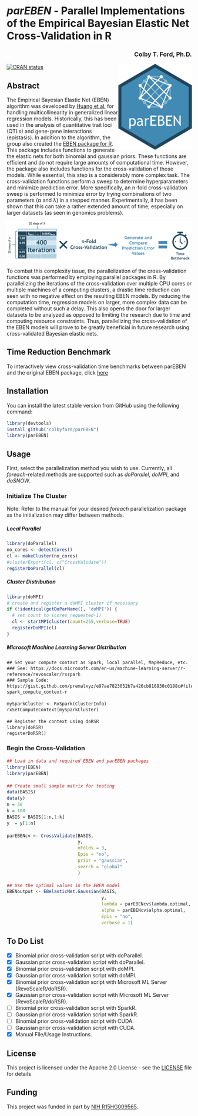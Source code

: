 # *parEBEN* - Parallel Implementations of the Empirical Bayesian Elastic Net Cross-Validation in R
<h3 align = "right">Colby T. Ford, Ph.D.</h3>

<img align="right" src="https://raw.githubusercontent.com/colbyford/parEBEN/master/img/parEBEN_icon.png" alt="parEBEN icon" width="200">

[![CRAN status](https://www.r-pkg.org/badges/version/parEBEN)](https://cran.r-project.org/package=parEBEN)
## Abstract

The Empirical Bayesian Elastic Net (EBEN) algorithm was developed by [Huang et al.](https://www.nature.com/articles/hdy201479) for handling multicollinearity in generalized linear regression models. Historically, this has been used in the analysis of quantitative trait loci (QTLs) and gene-gene interactions (epistasis). In addition to the algorithm, the group also created the [EBEN package for R](https://cran.r-project.org/package=EBEN). This package includes functions to generate the elastic nets for both binomial and gaussian priors. These functions are efficient and do not require large amounts of computational time. However, the package also includes functions for the cross-validation of those models. While essential, this step is a considerably more complex task. The cross-validation functions perform a sweep to determine hyperparameters and minimize prediction error. More specifically, an n-fold cross-validation sweep is performed to minimize error by trying combinations of two parameters (α and λ) in a stepped manner. Experimentally, it has been shown that this can take a rather extended amount of time, especially on larger datasets (as seen in genomics problems).

<img align="center" src="https://raw.githubusercontent.com/colbyford/parEBEN/master/img/timebottleneck_nfold.png" alt="CV Bottleneck">

To combat this complexity issue, the parallelization of the cross-validation functions was performed by employing parallel packages in R. By parallelizing the iterations of the cross-validation over multiple CPU cores or multiple machines of a computing clusters, a drastic time reduction can seen with no negative effect on the resulting EBEN models. By reducing the computation time, regression models on larger, more complex data can be completed without such a delay. This also opens the door for larger datasets to be analyzed as opposed to limiting the research due to time and computing resource constraints. Thus, parallelizing the cross-validation of the EBEN models will prove to be greatly beneficial in future research using cross-validated Bayesian elastic nets.

## Time Reduction Benchmark

To interactively view cross-validation time benchmarks between parEBEN and the original EBEN package, click [here](https://public.tableau.com/profile/cford38#!/vizhome/parEBEN-Benchmarks/BinomialCross-Validation)

## Installation

You can install the latest stable version from GitHub using the following command:
```r
library(devtools)
install_github("colbyford/parEBEN")
library(parEBEN)
```

## Usage
First, select the parallelization method you wish to use. Currently, all *foreach*-related methods are supported such as *doParallel*, *doMPI*, and *doSNOW*.
### Initialize The Cluster
Note: Refer to the manual for your desired *foreach* parallelization package as the initialization may differ between methods.
##### Local Parallel
```r
library(doParallel)
no_cores <- detectCores()
cl <- makeCluster(no_cores)
#clusterExport(cl, c("CrossValidate"))
registerDoParallel(cl)
```
##### Cluster Distribution
```r
library(doMPI)
# create and register a doMPI cluster if necessary
if (!identical(getDoParName(), 'doMPI')) {
  # set count to (cores_requested-1)
  cl <- startMPIcluster(count=255,verbose=TRUE)
  registerDoMPI(cl)
}
```

##### Microsoft Machine Learning Server Distribution
```
## Set your compute contaxt as Spark, local parallel, MapReduce, etc.
### See: https://docs.microsoft.com/en-us/machine-learning-server/r-reference/revoscaler/rxspark
### Sample Code: https://gist.github.com/premalxyz/e97ae7823052b7a426cb816830c0188c#file-spark_compute_context-r

mySparkCluster <- RxSpark(ClusterInfo)
rxSetComputeContext(mySparkCluster)

## Register the context using doRSR
library(doRSR)
registerDoRSR()
```

### Begin the Cross-Validation
```r
## Load in data and required EBEN and parEBEN packages
library(EBEN)
library(parEBEN)

## Create small sample matrix for testing
data(BASIS)
data(y)
n = 50
k = 100
BASIS = BASIS[1:n,1:k]
y  = y[1:n]

parEBENcv <- CrossValidate(BASIS,
                           y,
                           nFolds = 3,
                           Epis = "no",
                           prior = "gaussian",
                           search = "global"
                           )

## Use the optimal values in the EBEN model
EBENoutput <- EBelasticNet.Gaussian(BASIS,
                                    y,
                                    lambda = parEBENcv$lambda.optimal,
                                    alpha = parEBENcv$alpha.optimal,
                                    Epis = "no",
                                    verbose = 1)
```

## To Do List

- [x] Binomial prior cross-validation script with doParallel.
- [x] Gaussian prior cross-validation script with doParallel.
- [x] Binomial prior cross-validation script with doMPI.
- [x] Gaussian prior cross-validation script with doMPI.
- [x] Binomial prior cross-validation script with Microsoft ML Server (RevoScaleR/doRSR).
- [x] Gaussian prior cross-validation script with Microsoft ML Server (RevoScaleR/doRSR).
- [ ] Binomial prior cross-validation script with SparkR.
- [ ] Gaussian prior cross-validation script with SparkR.
- [ ] Binomial prior cross-validation script with CUDA.
- [ ] Gaussian prior cross-validation script with CUDA.
- [x] Manual File/Usage Instructions.

## License

This project is licensed under the Apache 2.0 License - see the [LICENSE](LICENSE) file for details

## Funding

This project was funded in part by [NIH R15HG009565](https://taggs.hhs.gov/Detail/AwardDetail?arg_AwardNum=R15HG009565&arg_ProgOfficeCode=55).
